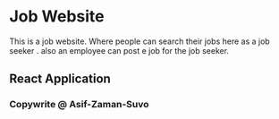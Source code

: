 # Job Website 
This is a job website. Where people can search their jobs here as a job seeker . also an employee can post e job for the job seeker.

## React Application 


### Copywrite @ Asif-Zaman-Suvo
